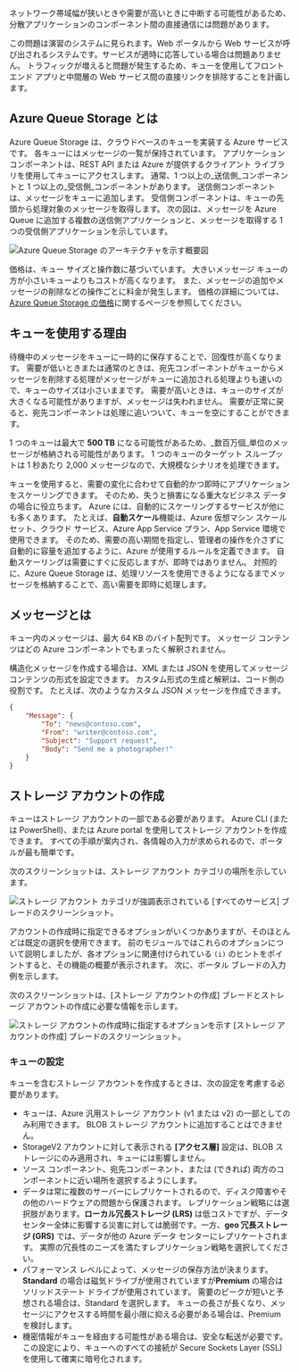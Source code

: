 ネットワーク帯域幅が狭いときや需要が高いときに中断する可能性があるため、分散アプリケーションのコンポーネント間の直接通信には問題があります。

この問題は演習のシステムに見られます。Web ポータルから Web サービスが呼び出されるシステムです。サービスが適時に応答している場合は問題ありません。 トラフィックが増えると問題が発生するため、キューを使用してフロントエンド アプリと中間層の Web サービス間の直接リンクを排除することを計画します。

## <a name="what-is-azure-queue-storage"></a>Azure Queue Storage とは

Azure Queue Storage は、クラウドベースのキューを実装する Azure サービスです。 各キューにはメッセージの一覧が保持されています。 アプリケーション コンポーネントは、REST API または Azure が提供するクライアント ライブラリを使用してキューにアクセスします。 通常、1 つ以上の_送信側_コンポーネントと 1 つ以上の_受信側_コンポーネントがあります。 送信側コンポーネントは、メッセージをキューに追加します。 受信側コンポーネントは、キューの先頭から処理対象のメッセージを取得します。 次の図は、メッセージを Azure Queue に追加する複数の送信側アプリケーションと、メッセージを取得する 1 つの受信側アプリケーションを示しています。

![Azure Queue Storage のアーキテクチャを示す概要図](../media/2-queue-overview.png)

価格は、キュー サイズと操作数に基づいています。 大きいメッセージ キューの方が小さいキューよりもコストが高くなります。 また、メッセージの追加やメッセージの削除などの操作ごとに料金が発生します。 価格の詳細については、[Azure Queue Storage の価格](https://azure.microsoft.com/pricing/details/storage/queues/)に関するページを参照してください。

## <a name="why-use-queues"></a>キューを使用する理由

待機中のメッセージをキューに一時的に保存することで、回復性が高くなります。 需要が低いときまたは通常のときは、宛先コンポーネントがキューからメッセージを削除する処理がメッセージがキューに追加される処理よりも速いので、キューのサイズは小さいままです。 需要が高いときは、キューのサイズが大きくなる可能性がありますが、メッセージは失われません。 需要が正常に戻ると、宛先コンポーネントは処理に追いついて、キューを空にすることができます。

1 つのキューは最大で **500 TB** になる可能性があるため、_数百万個_単位のメッセージが格納される可能性があります。 1 つのキューのターゲット スループットは 1 秒あたり 2,000 メッセージなので、大規模なシナリオを処理できます。

キューを使用すると、需要の変化に合わせて自動的かつ即時にアプリケーションをスケーリングできます。 そのため、失うと損害になる重大なビジネス データの場合に役立ちます。 Azure には、自動的にスケーリングするサービスが他にも多くあります。 たとえば、**自動スケール**機能は、Azure 仮想マシン スケール セット、クラウド サービス、Azure App Service プラン、App Service 環境で使用できます。 そのため、需要の高い期間を指定し、管理者の操作を介さずに自動的に容量を追加するように、Azure が使用するルールを定義できます。 自動スケーリングは需要にすぐに反応しますが、即時ではありません。 対照的に、Azure Queue Storage は、処理リソースを使用できるようになるまでメッセージを格納することで、高い需要を即時に処理します。

## <a name="what-is-a-message"></a>メッセージとは

キュー内のメッセージは、最大 64 KB のバイト配列です。 メッセージ コンテンツはどの Azure コンポーネントでもまったく解釈されません。

構造化メッセージを作成する場合は、XML または JSON を使用してメッセージ コンテンツの形式を設定できます。 カスタム形式の生成と解釈は、コード側の役割です。 たとえば、次のようなカスタム JSON メッセージを作成できます。

```json
{
    "Message": {
        "To": "news@contoso.com",
        "From": "writer@contoso.com",
        "Subject": "Support request",
        "Body": "Send me a photographer!"
    }
}
```

## <a name="creating-a-storage-account"></a>ストレージ アカウントの作成

キューはストレージ アカウントの一部である必要があります。 Azure CLI (または PowerShell)、または Azure portal を使用してストレージ アカウントを作成できます。 すべての手順が案内され、各情報の入力が求められるので、ポータルが最も簡単です。 

次のスクリーンショットは、ストレージ アカウント カテゴリの場所を示しています。

![ストレージ アカウント カテゴリが強調表示されている [すべてのサービス] ブレードのスクリーンショット。](../media/2-create-storage-account-1.png)

アカウントの作成時に指定できるオプションがいくつかありますが、そのほとんどは既定の選択を使用できます。 前のモジュールではこれらのオプションについて説明しましたが、各オプションに関連付けられている `(i)` のヒントをポイントすると、その機能の概要が表示されます。 次に、ポータル ブレードの入力例を示します。

次のスクリーンショットは、[ストレージ アカウントの作成] ブレードとストレージ アカウントの作成に必要な情報を示します。

![ストレージ アカウントの作成時に指定するオプションを示す [ストレージ アカウントの作成] ブレードのスクリーンショット。](../media/2-create-storage-account-2.png)

### <a name="settings-for-queues"></a>キューの設定
キューを含むストレージ アカウントを作成するときは、次の設定を考慮する必要があります。

- キューは、Azure 汎用ストレージ アカウント (v1 または v2) の一部としてのみ利用できます。 BLOB ストレージ アカウントに追加することはできません。
- StorageV2 アカウントに対して表示される **[アクセス層]** 設定は、BLOB ストレージにのみ適用され、キューには影響しません。
- ソース コンポーネント、宛先コンポーネント、または (できれば) 両方のコンポーネントに近い場所を選択するようにします。
- データは常に複数のサーバーにレプリケートされるので、ディスク障害やその他のハードウェアの問題から保護されます。 レプリケーション戦略には選択肢があります。**ローカル冗長ストレージ (LRS)** は低コストですが、データセンター全体に影響する災害に対しては脆弱です。一方、**geo 冗長ストレージ (GRS)** では、データが他の Azure データ センターにレプリケートされます。 実際の冗長性のニーズを満たすレプリケーション戦略を選択してください。
- パフォーマンス レベルによって、メッセージの保存方法が決まります。**Standard** の場合は磁気ドライブが使用されていますが**Premium** の場合はソリッドステート ドライブが使用されています。 需要のピークが短いと予想される場合は、Standard を選択します。 キューの長さが長くなり、メッセージにアクセスする時間を最小限に抑える必要がある場合は、Premium を検討します。
- 機密情報がキューを経由する可能性がある場合は、安全な転送が必要です。 この設定により、キューへのすべての接続が Secure Sockets Layer (SSL) を使用して確実に暗号化されます。
